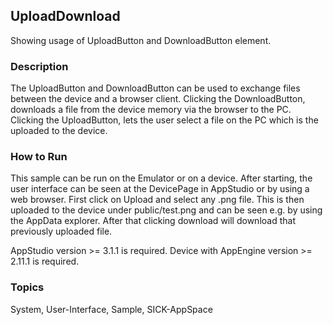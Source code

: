 ## UploadDownload
Showing usage of UploadButton and DownloadButton element.

### Description
The UploadButton and DownloadButton can be used to exchange files between the device and a browser client.
Clicking the DownloadButton, downloads a file from the device memory via the browser to the PC. 
Clicking the UploadButton, lets the user select a file on the PC which is the uploaded to the device.

### How to Run
This sample can be run on the Emulator or on a device. After starting, the user interface can be seen at the DevicePage in AppStudio or by using a web browser. 
First click on Upload and select any .png file. This is then uploaded to the device under public/test.png and can be seen e.g. by using the AppData explorer. After that clicking download will download that previously uploaded file. 

AppStudio version >= 3.1.1 is required.
Device with AppEngine version >= 2.11.1 is required.

### Topics
System, User-Interface, Sample, SICK-AppSpace
